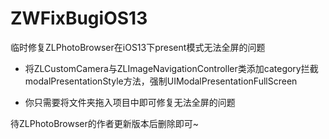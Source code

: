 # ZWFixBugiOS13
临时修复ZLPhotoBrowser在iOS13下present模式无法全屏的问题

 - 将ZLCustomCamera与ZLImageNavigationController类添加category拦截modalPresentationStyle方法，强制UIModalPresentationFullScreen

 - 你只需要将文件夹拖入项目中即可修复无法全屏的问题

待ZLPhotoBrowser的作者更新版本后删除即可~

